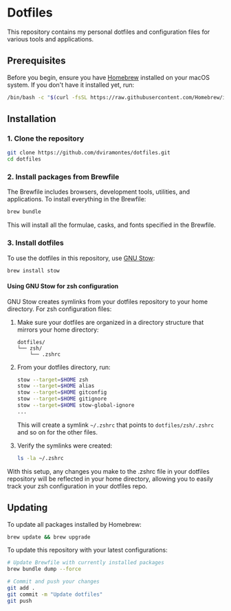# Dotfiles

This repository contains my personal dotfiles and configuration files for various tools and applications.

## Prerequisites

Before you begin, ensure you have [Homebrew](https://brew.sh/) installed on your macOS system. If you don't have it installed yet, run:

```bash
/bin/bash -c "$(curl -fsSL https://raw.githubusercontent.com/Homebrew/install/HEAD/install.sh)"
```

## Installation

### 1. Clone the repository
```bash
git clone https://github.com/dviramontes/dotfiles.git
cd dotfiles
```

### 2. Install packages from Brewfile

The Brewfile includes browsers, development tools, utilities, and applications. To install everything in the Brewfile:

```bash
brew bundle
```

This will install all the formulae, casks, and fonts specified in the Brewfile.

### 3. Install dotfiles

To use the dotfiles in this repository, use [GNU Stow](https://www.gnu.org/software/stow/):

```bash
brew install stow
```

#### Using GNU Stow for zsh configuration

GNU Stow creates symlinks from your dotfiles repository to your home directory. For zsh configuration files:

1. Make sure your dotfiles are organized in a directory structure that mirrors your home directory:
   ```
   dotfiles/
   └── zsh/
       └── .zshrc
   ```

2. From your dotfiles directory, run:
   ```bash
   stow --target=$HOME zsh
   stow --target=$HOME alias
   stow --target=$HOME gitconfig
   stow --target=$HOME gitignore
   stow --target=$HOME stow-global-ignore
   ...
   ```

   This will create a symlink `~/.zshrc` that points to `dotfiles/zsh/.zshrc` and so on for the other files.

3. Verify the symlinks were created:
   ```bash
   ls -la ~/.zshrc
   ```

With this setup, any changes you make to the .zshrc file in your dotfiles repository will be reflected in your home directory, allowing you to easily track your zsh configuration in your dotfiles repo.

## Updating

To update all packages installed by Homebrew:

```bash
brew update && brew upgrade
```

To update this repository with your latest configurations:

```bash
# Update Brewfile with currently installed packages
brew bundle dump --force

# Commit and push your changes
git add .
git commit -m "Update dotfiles"
git push
```
